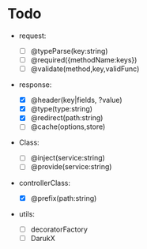 # Todo

- request:

  - [ ] @typeParse(key:string)
  - [ ] @required({methodName:keys})
  - [ ] @validate(method,key,validFunc)

- response:

  - [x] @header(key|fields, ?value)
  - [x] @type(type:string)
  - [x] @redirect(path:string)
  - [ ] @cache(options,store)

- Class:

  - [ ] @inject(service:string)
  - [ ] @provide(service:string)

- controllerClass:

  - [x] @prefix(path:string)

- utils:

  - [ ] decoratorFactory
  - [ ] DarukX
